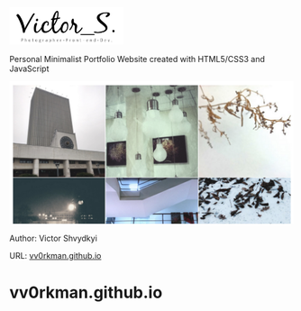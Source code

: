 <img src="https://github.com/vv0rkman/vv0rkman.github.io/blob/master/img/logo2.png" style="width:40%; margin:0 auto;">

<p>Personal Minimalist Portfolio Website created with HTML5/CSS3 and JavaScript</p>

<img src="https://github.com/vv0rkman/vv0rkman.github.io/blob/master/maincut.png">

Author: Victor Shvydkyi

URL: <a href="https://vv0rkman.github.io">vv0rkman.github.io</a>
# vv0rkman.github.io

